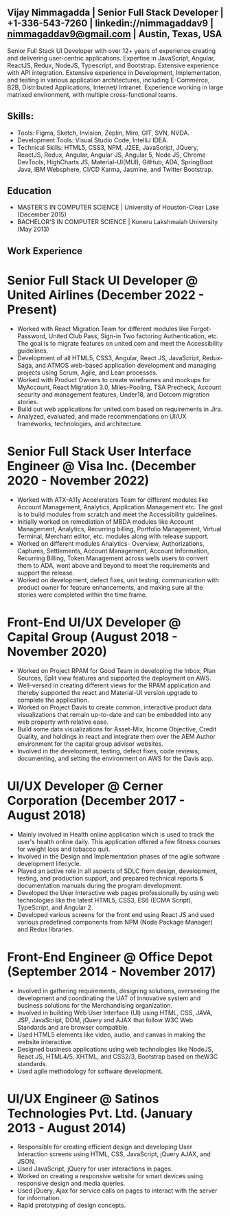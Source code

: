 Vijay Nimmagadda | Senior Full Stack Developer | +1-336-543-7260 | linkedin://nimmagaddav9 | nimmagaddav9@gmail.com | Austin, Texas, USA
-------------------------------------------------------------------------------------------------------------------------------------------------------------------------------

Senior Full Stack UI Developer with over 12+ years of experience creating and delivering user-centric applications. Expertise in JavaScript, Angular, ReactJS, Redux, NodeJS, Typescript, and Bootstrap. Extensive experience with API integration. Extensive experience in Development, Implementation, and testing in various application architectures, including E-Commerce, B2B, Distributed Applications, Internet/ Intranet. Experience working in large matrixed environment, with multiple cross-functional teams. 

Skills: 
-------------------------------------------------------------------------------------------------------------------------------------------------------------------------------
* Tools: Figma, Sketch, Invision, Zeplin, Miro, GIT, SVN, NVDA.<br>
* Development Tools: Visual Studio Code, IntelliJ IDEA.<br>
* Technical Skills: HTML5, CSS3, NPM, J2EE, JavaScript, JQuery, ReactJS, Redux, Angular, Angular JS, Angular 5, Node JS, Chrome DevTools, HighCharts JS, Material-UI(MUI), GitHub,  ADA, SpringBoot Java, IBM Websphere, CI/CD Karma, Jasmine, and Twitter Bootstrap.<br>


Education
-------------------------------------------------------------------------------------------------------------------------------------------------------------------------------
* MASTER'S IN COMPUTER SCIENCE | University of Houston-Clear Lake (December 2015)<br>
* BACHELOR'S IN COMPUTER SCIENCE | Koneru Lakshmaiah University (May 2013)<br>

Work Experience
-------------------------------------------------------------------------------------------------------------------------------------------------------------------------------
# Senior Full Stack UI Developer @ United Airlines (December 2022 - Present)<br>
* Worked with React Migration Team for different modules like Forgot-Password, United Club Pass, Sign-in Two factoring Authentication, etc. The goal is to migrate features on united.com and meet the Accessibility guidelines.                                                                                             
* Development of all HTML5, CSS3, Angular, React JS, JavaScript, Redux-Saga, and ATMOS web-based application development and managing projects using Scrum, Agile, and Lean processes.
* Worked with Product Owners to create wireframes and mockups for MyAccount, React Migration 3.0, Miles-Pooling, TSA Precheck, Account security and management features, Under18, and Dotcom migration stories.
* Build out web applications for united.com based on requirements in Jira.
* Analyzed, evaluated, and made recommendations on UI/UX frameworks, technologies, and architecture.

# Senior Full Stack User Interface Engineer @ Visa Inc. (December 2020 - November 2022)<br>
* Worked with ATX-A11y Accelerators Team for different modules like Account Management, Analytics, Application Management etc. The goal is to build modules from scratch and meet the Accessibility guidelines.
* Initially worked on remediation of MBDA modules like Account Management, Analytics, Recurring billing, Portfolio Management, Virtual Terminal, Merchant editor, etc. modules along with release support. 
* Worked on different modules Analytics- Overview, Authorizations, Captures, Settlements, Account Management, Account Information, Recurring Billing, Token Management across wells users to convert them to ADA, went above and beyond to meet the requirements and support the release.
* Worked on development, defect fixes, unit testing, communication with product owner for feature enhancements, and making sure all the stories were completed within the time frame.

# Front-End UI/UX Developer @ Capital Group (August 2018 - November 2020)<br>
* Worked on Project RPAM for Good Team in developing the Inbox, Plan Sources, Split view features and supported the deployment on AWS.
* Well-versed in creating different views for the RPAM application and thereby supported the react and Material-UI version upgrade to complete the application.
* Worked on Project Davis to create common, interactive product data visualizations that remain up-to-date and can be embedded into any web property with relative ease.
* Build some data visualizations for Asset-Mix, Income Objective, Credit Quality, and holdings in react and integrate them over the AEM Author environment for the capital group advisor websites.
* Involved in the development, testing, defect fixes, code reviews, documenting, and setting the environment on AWS for the Davis app.

# UI/UX Developer @ Cerner Corporation (December 2017 - August 2018)<br>
* Mainly involved in Health online application which is used to track the user's health online daily. This application offered a few fitness courses for weight loss and tobacco quit.
* Involved in the Design and Implementation phases of the agile software development lifecycle. 
* Played an active role in all aspects of SDLC from design, development, testing, and production support, and prepared technical reports & documentation manuals during the program development. 
* Developed the User Interactive web pages professionally by using web technologies like the latest HTML5, CSS3, ES6 (ECMA Script), TypeScript, and Angular 2.
* Developed various screens for the front end using React JS and used various predefined components from NPM (Node Package Manager) and Redux libraries.

# Front-End Engineer  @ Office Depot (September 2014 - November 2017)<br>
* Involved in gathering requirements, designing solutions, overseeing the development and coordinating the UAT of innovative system and business solutions for the Merchandising organization.
* Involved in building Web User Interface (UI) using HTML, CSS, JAVA, JSP, JavaScript, DOM, jQuery and AJAX that follow W3C Web Standards and are browser compatible. 
* Used HTML5 elements like video, audio, and canvas in making the website interactive. 
* Designed business applications using web technologies like NodeJS, React JS, HTML4/5, XHTML, and CSS2/3, Bootstrap based on theW3C standards. 
* Used agile methodology for software development.

# UI/UX Engineer @ Satinos Technologies Pvt. Ltd. (January 2013 - August 2014)<br>
* Responsible for creating efficient design and developing User Interaction screens using HTML, CSS, JavaScript, jQuery AJAX, and JSON. 
* Used JavaScript, jQuery for user interactions in pages. 
* Worked on creating a responsive website for smart devices using responsive design and media queries. 
* Used jQuery, Ajax for service calls on pages to interact with the server for information. 
* Rapid prototyping of design concepts.